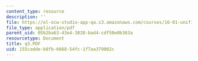 ```yaml
---
content_type: resource
description: ''
file: https://ol-ocw-studio-app-qa.s3.amazonaws.com/courses/16-01-unified-engineering-i-ii-iii-iv-fall-2005-spring-2006/155caddeb8fb666854fc1f7aa379002c_q3.PDF
file_type: application/pdf
parent_uid: 05b2ba63-43e4-3028-bad4-cdf50e0b363a
resourcetype: Document
title: q3.PDF
uid: 155cadde-b8fb-6668-54fc-1f7aa379002c
---
```

